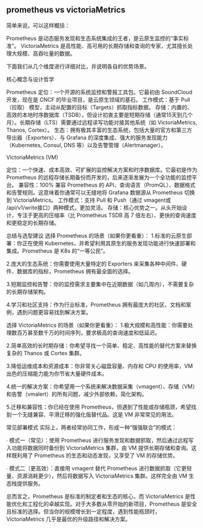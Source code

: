 ## prometheus vs victoriaMetrics

简单来说，可以这样概括：

Prometheus 是动态服务发现和生态系统集成的王者，是云原生监控的“事实标准”。
VictoriaMetrics 是高性能、高可用的长期存储和查询的专家，尤其擅长处理大规模、高吞吐量的数据。


下面我们从几个维度进行详细对比，并说明各自的优势场景。

核心概念与设计哲学

Prometheus
定位：一个开源的系统监控和警报工具包。它最初由 SoundCloud 开发，现在是 CNCF 的毕业项目，是云原生领域的基石。
工作模式：基于 Pull（拉取） 模型，主动从配置的目标（Targets）抓取指标数据。
存储：内置的、高效的本地时序数据库（TSDB），但设计初衷主要是短期存储（通常15天到几个月）。长期存储（LTS）需要通过远程读写功能对接其他系统（如 VictoriaMetrics, Thanos, Cortex）。
生态：拥有极其丰富的生态系统，包括大量的官方和第三方导出器（Exporters）、与 Grafana 的深度集成、强大的服务发现能力（Kubernetes, Consul, DNS 等）以及告警管理（Alertmanager）。

VictoriaMetrics (VM)

定位：一个快速、成本高效、可扩展的监控解决方案和时序数据库。它最初是作为 Prometheus 的远程存储长期备份而开发的，后来逐渐发展为一个全功能的监控平台。
兼容性：100% 兼容 Prometheus 的 API、查询语言（PromQL）、数据格式和告警规则。这意味着你通常可以无缝地将 Grafana 数据源从 Prometheus 切换到 VictoriaMetrics。
工作模式：支持 Pull 和 Push（通过 vmagent或 /api/v1/write接口）两种模式，更加灵活。
存储：核心优势之一。从头开始设计，专注于更高的压缩率（比 Prometheus TSDB 高 7 倍左右）、更快的查询速度和更稳定的长期存储。


总结与选型建议
选择 Prometheus 的场景（如果你更看重）：
1.标准的云原生部署：你正在使用 Kubernetes，并希望利用其原生的服务发现功能进行快速部署和集成。Prometheus 是 K8s 的“一等公民”。

2.庞大的生态系统：你需要使用大量特定的 Exporters 来采集各种中间件、硬件、数据库的指标，Prometheus 拥有最全面的选择。

3.短期监控和告警：你的监控需求主要集中在近期数据（如几周内），不需要复杂的长期存储架构。

4.学习和社区支持：作为行业标准，Prometheus 拥有最庞大的社区、文档和案例，遇到问题更容易找到解决方案。

选择 VictoriaMetrics 的场景（如果你更看重）：
1.极大规模和高性能：你需要处理数百万甚至数千万的时间序列，要求极高的查询速度和低延迟。

2.简单高效的长时期存储：你希望寻找一个简单、稳定、高性能的替代方案来替换复杂的 Thanos 或 Cortex 集群。

3.降低运维成本和资源成本：你非常关心磁盘容量、内存和 CPU 的使用率，VM 出色的压缩能力能为你节省大量硬件成本。

4.统一的解决方案：你希望用一个系统来解决数据采集（vmagent）、存储（VM）和告警（vmalert）的所有问题，减少外部依赖，简化架构。

5.迁移和兼容性：你已经在使用 Prometheus，但遇到了性能或存储瓶颈，希望找到一个无缝兼容、平滑迁移的强化版替代品。这是 VM 非常常见的用法。

常见部署模式
实际上，两者经常协同工作，形成一种“强强联合”的模式：

∙ 模式一（常见）：使用 Prometheus 进行服务发现和数据抓取，然后通过远程写入功能将数据同时备份到 VictoriaMetrics 集群，由 VM 提供长期存储和查询。这样既利用了 Prometheus 的生态和动态发现，又享受了 VM 的存储优势。

∙ 模式二（更高效）：直接用 vmagent 替代 Prometheus 进行数据抓取（它更轻量、资源消耗更少），然后将数据写入 VictoriaMetrics 集群。这样完全由 VM 生态栈提供服务。

总而言之，Prometheus 是标准的制定者和生态的核心，而 VictoriaMetrics 是性能优化和工程化的卓越实现。对于大多数从零开始的新项目，Prometheus 是安全且标准的选择。但当你的规模增长到一定程度，遇到性能瓶颈时，VictoriaMetrics 几乎是最优的升级路径和解决方案。
